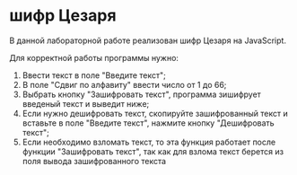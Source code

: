 # шифр Цезаря

В данной лабораторной работе реализован шифр Цезаря на JavaScript.

Для корректной работы программы нужно:
1. Ввести текст в поле "Введите текст";
2. В поле "Сдвиг по алфавиту" ввести число от 1 до 66;
3. Выбрать кнопку "Зашифровать текст", программа зишифрует введеный текст и выведит ниже;
4. Если нужно дешифровать текст, скопируйте зашифрованный текст и вставьте в поле "Введите текст", нажмите кнопку "Дешифровать текст";
5. Если необходимо взломать текст, то эта функция работает после функции "Зашифровать текст", так как для взлома текст берется из поля вывода зашифрованного текста 

